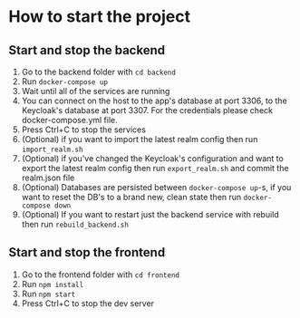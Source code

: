 # How to start the project

## Start and stop the backend

 1. Go to the backend folder with `cd backend`
 2. Run `docker-compose up`
 3. Wait until all of the services are running
 4. You can connect on the host to the app's database at port 3306, to the Keycloak's database at port 3307. For the credentials please check docker-compose.yml file.
 5. Press Ctrl+C to stop the services
 6. (Optional) if you want to import the latest realm config then run `import_realm.sh`
 7. (Optional) if you've changed the Keycloak's configuration and want to export the latest realm config then run `export_realm.sh` and commit the realm.json file
 8. (Optional) Databases are persisted between `docker-compose up`-s, if you want to reset the DB's to a brand new, clean state then run `docker-compose down`
 9. (Optional) If you want to restart just the backend service with rebuild then run `rebuild_backend.sh`

## Start and stop the frontend

 1. Go to the frontend folder with `cd frontend`
 2. Run `npm install`
 3. Run `npm start`
 4. Press Ctrl+C to stop the dev server

